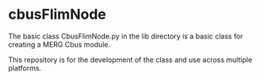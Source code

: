 # cbusFlimNode

The basic class CbusFlimNode.py in the lib directory is a basic class for creating a MERG Cbus module. 

This repository is for the development of the class and use across multiple platforms.
